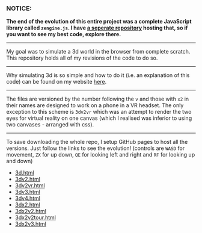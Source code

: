 ### NOTICE:

**The end of the evolution of this entire project was a complete JavaScript library called `zengine.js`. I have [a seperate repository](https://github.com/joeiddon/zengine/) hosting that, so if you want to see my best code, explore there.**

---

My goal was to simulate a 3d world in the browser from complete scratch. This repository holds all of my revisions of the code to do so.

---

Why simulating 3d is so simple and how to do it (i.e. an explanation of this code) can be found on my website [here](https://joeiddon.github.io/projects/javascript/simulating_threed).

---

The files are versioned by the number following the `v` and those with `x2` in their names are designed to work on a phone in a VR headset. The only exception to this scheme is `3dv2vr` which was an attempt to render the two eyes for virtual reality on one canvas (which I realised was inferior to using two canvases - arranged with css).

---

To save downloading the whole repo, I setup GitHub pages to host all the versions. Just follow the links to see the evolution! (controls are `WASD` for movement, `ZX` for up down, `QE` for looking left and right and `RF` for looking up and down)

- [3d.html](https://joeiddon.github.io/3d_simulation/3d.html)
- [3dv2.html](https://joeiddon.github.io/3d_simulation/3dv2.html)
- [3dv2vr.html](https://joeiddon.github.io/3d_simulation/3dv2vr.html)
- [3dv3.html](https://joeiddon.github.io/3d_simulation/3dv3.html)
- [3dv4.html](https://joeiddon.github.io/3d_simulation/3dv4.html)
- [3dx2.html](https://joeiddon.github.io/3d_simulation/3dx2.html)
- [3dx2v2.html](https://joeiddon.github.io/3d_simulation/3dx2v2.html)
- [3dx2v2tour.html](https://joeiddon.github.io/3d_simulation/3dx2v2tour.html)
- [3dx2v3.html](https://joeiddon.github.io/3d_simulation/3dx2v3.html)
